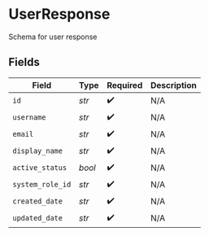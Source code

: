 # UserResponse

Schema for user response


## Fields

| Field              | Type               | Required           | Description        |
| ------------------ | ------------------ | ------------------ | ------------------ |
| `id`               | *str*              | :heavy_check_mark: | N/A                |
| `username`         | *str*              | :heavy_check_mark: | N/A                |
| `email`            | *str*              | :heavy_check_mark: | N/A                |
| `display_name`     | *str*              | :heavy_check_mark: | N/A                |
| `active_status`    | *bool*             | :heavy_check_mark: | N/A                |
| `system_role_id`   | *str*              | :heavy_check_mark: | N/A                |
| `created_date`     | *str*              | :heavy_check_mark: | N/A                |
| `updated_date`     | *str*              | :heavy_check_mark: | N/A                |